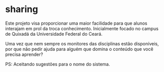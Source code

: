 # sharing

Este projeto visa proporcionar uma maior facilidade para que alunos interajam em prol da troca conhecimento. Inicialmente focado no campus de Quixadá da Universidade Federal do Ceará. 

Uma vez que nem sempre os monitores das disciplinas estão disponíveis, por que não pedir ajuda para alguém que domina o conteúdo que você precisa aprender?

PS: Aceitando sugestões para o nome do sistema.
